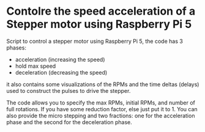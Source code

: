 # Contolre the speed acceleration of a Stepper motor using Raspberry Pi 5

Script to control a stepper motor using Raspberry Pi 5, the code has 3 phases:
- acceleration (increasing the speed)
- hold max speed 
- deceleration (decreasing the speed)

it also contains some visualizations of the RPMs and the time deltas (delays) used to construct the pulses to drive the stepper.

The code allows you to specify the max RPMs, initial RPMs, and number of full rotations. If you have some reduction factor, else just put it to 1. You can also provide the micro stepping and two fractions: one for the acceleration phase and the second for the deceleration phase.
